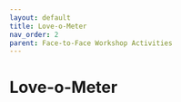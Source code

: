 ```yaml
---
layout: default
title: Love-o-Meter
nav_order: 2
parent: Face-to-Face Workshop Activities
---
```


# Love-o-Meter
